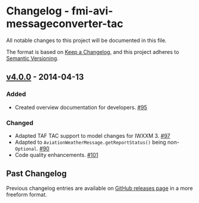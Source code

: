 # Changelog - fmi-avi-messageconverter-tac

All notable changes to this project will be documented in this file.

The format is based on [Keep a Changelog](https://keepachangelog.com/en/1.0.0/), and this project adheres
to [Semantic Versioning](https://semver.org/spec/v2.0.0.html).

## [v4.0.0] - 2014-04-13

### Added

- Created overview documentation for developers. [#95]

### Changed

- Adapted TAF TAC support to model changes for IWXXM 3. [#97]
- Adapted to `AviationWeatherMessage.getReportStatus()` being non-`Optional`. [#90]
- Code quality enhancements. [#101]

## Past Changelog

Previous changelog entries are available on [GitHub releases page](https://github.com/fmidev/fmi-avi-messageconverter-tac/releases) in a more freeform format.

[Unreleased]: https://github.com/fmidev/fmi-avi-messageconverter-tac/compare/fmi-avi-messageconverter-tac-4.0.0...HEAD

[v4.0.0]: https://github.com/fmidev/fmi-avi-messageconverter-tac/releases/tag/fmi-avi-messageconverter-tac-4.0.0

[#90]:https://github.com/fmidev/fmi-avi-messageconverter-tac/issues/90

[#95]:https://github.com/fmidev/fmi-avi-messageconverter-tac/issues/95

[#97]:https://github.com/fmidev/fmi-avi-messageconverter-tac/issues/97

[#101]:https://github.com/fmidev/fmi-avi-messageconverter-tac/issues/101
